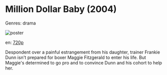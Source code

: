 # Million Dollar Baby (2004)

Genres: drama

![poster](http://image.tmdb.org/t/p/w500/h4VZKi2Jt4VoBYJmtC4c3bO8KqM.jpg)

en:
  [720p](magnet:?xt=urn:btih:519C7A33678252D75BF05CCDCDE5AB3AF0DE621C&tr=udp://glotorrents.pw:6969/announce&tr=udp://tracker.opentrackr.org:1337/announce&tr=udp://torrent.gresille.org:80/announce&tr=udp://tracker.openbittorrent.com:80&tr=udp://tracker.coppersurfer.tk:6969&tr=udp://tracker.leechers-paradise.org:6969&tr=udp://p4p.arenabg.ch:1337&tr=udp://tracker.internetwarriors.net:1337)
  


Despondent over a painful estrangement from his daughter, trainer Frankie Dunn isn't prepared for boxer Maggie Fitzgerald to enter his life. But Maggie's determined to go pro and to convince Dunn and his cohort to help her.